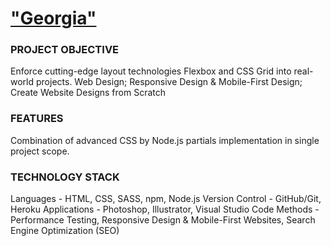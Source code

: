 # ["Georgia"](https://res-georgia.herokuapp.com/)

### PROJECT OBJECTIVE
Enforce cutting-edge layout technologies Flexbox and CSS Grid into real-world projects.
Web Design; Responsive Design & Mobile-First Design; Create Website Designs from Scratch

### FEATURES
Combination of advanced CSS by Node.js partials implementation in single project scope.

### TECHNOLOGY STACK
Languages - HTML, CSS, SASS, npm, Node.js
Version Control - GitHub/Git, Heroku
Applications - Photoshop, Illustrator, Visual Studio Code
Methods - Performance Testing, Responsive Design & Mobile-First Websites, Search Engine Optimization (SEO)